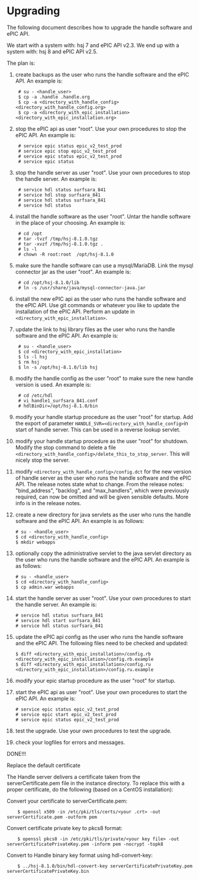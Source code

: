# Upgrading

The following document describes how to upgrade the handle software and ePIC API.

We start with a system with: hsj 7 and ePIC API v2.3.
We end up with a system with: hsj 8 and ePIC API v2.5.


The plan is:

1. create backups as the user who runs the handle software and the ePIC API. An example is:

        # su - <handle_user>
        $ cp -a .handle .handle.org
        $ cp -a <directory_with_handle_config> <directory_with_handle_config.org>
        $ cp -a <directory_with_epic_installation> <directory_with_epic_installation.org>

2. stop the ePIC api as user "root".
Use your own procedures to stop the ePIC API. An example is:

        # service epic status epic_v2_test_prod
        # service epic stop epic_v2_test_prod
        # service epic status epic_v2_test_prod
        # service epic status


3. stop the handle server as user "root".
Use your own procedures to stop the handle server. An example is:

        # service hdl status surfsara_841
        # service hdl stop surfsara_841
        # service hdl status surfsara_841
        # service hdl status


4. install the handle software as the user "root".
Untar the handle software in the place of your choosing. An example is:

        # cd /opt
        # tar -tvzf /tmp/hsj-8.1.0.tgz
        # tar -xvzf /tmp/hsj-8.1.0.tgz .
        # ls -l
        # chown -R root:root  /opt/hsj-8.1.0


5. make sure the handle software can use a mysql/MariaDB. Link the mysql connector jar as the user "root". An example is:

        # cd /opt/hsj-8.1.0/lib
        # ln -s /usr/share/java/mysql-connector-java.jar 


6. install the new ePIC api as the user who runs the handle software and the ePIC API. Use git commands or whatever you like to update the installation of the ePIC API.
Perform an update in ```<directory_with_epic_installation>```.

7. update the link to hsj library files as the user who runs the handle software and the ePIC API.
An example is:

        # su - <handle_user>
        $ cd <directory_with_epic_installation>
        $ ls -l hsj
        $ rm hsj
        $ ln -s /opt/hsj-8.1.0/lib hsj


7. modify the handle config as the user "root" to make sure the new handle version is used. An example is:

        # cd /etc/hdl
        # vi handle1_surfsara_841.conf
        # hdlBinDir=/opt/hsj-8.1.0/bin


8. modify your handle startup procedure as the user "root" for startup. 
Add the export of parameter ```HANDLE_SVR=<directory_with_handle_config>```in start of handle server. This can be used in a reverse lookup servlet.

9. modify your handle startup procedure as the user "root" for shutdown. 
Modify the stop command to delete a file ```<directory_with_handle_config>/delete_this_to_stop_server```. This will nicely stop the server.

10. modify ```<directory_with_handle_config>/config.dct``` for the new version of handle server as the user who runs the handle software and the ePIC API.
The release notes state what to change. From the release notes: "bind_address", "backlog", and "max_handlers", which were previously required, can now be omitted and will be given sensible defaults. More info is in the release notes.

11. create a new directory for java servlets as the user who runs the handle software and the ePIC API.
An example is as follows:

        # su - <handle_user>
        $ cd <directory_with_handle_config>
        $ mkdir webapps


12. optionally copy the administrative servlet to the java servlet directory as the user who runs the handle software and the ePIC API.
An example is as follows:

        # su - <handle_user>
        $ cd <directory_with_handle_config>
        $ cp admin.war webapps


13. start the handle server as user "root".
Use your own procedures to start the handle server. An example is:

        # service hdl status surfsara_841
        # service hdl start surfsara_841
        # service hdl status surfsara_841


14. update the ePIC api config as the user who runs the handle software and the ePIC API.
The following files need to be checked and updated:

        $ diff <directory_with_epic_installation>/config.rb <directory_with_epic_installation>/config.rb.example
        $ diff <directory_with_epic_installation>/config.ru <directory_with_epic_installation>/config.ru.example


15. modify your epic startup procedure as the user "root" for startup. 

16. start the ePIC api as user "root".
Use your own procedures to start the ePIC API. An example is:

        # service epic status epic_v2_test_prod
        # service epic start epic_v2_test_prod
        # service epic status epic_v2_test_prod

17. test the upgrade. Use your own procedures to test the upgrade.

18. check your logfiles for errors and messages.

DONE!!!



Replace the default certificate

The Handle server delivers a certificate taken from the serverCertificate.pem file in the instance directory.
To replace this with a proper certificate, do the following (based on a CentOS installation):

Convert your certificate to serverCertificate.pem:

        $ openssl x509 -in /etc/pki/tls/certs/<your .crt> -out serverCertificate.pem -outform pem

Convert certificate private key to pkcs8 format:

        $ openssl pkcs8 -in /etc/pki/tls/private/<your key file> -out serverCertificatePrivateKey.pem -inform pem -nocrypt -topk8

Convert to Handle binary key format using hdl-convert-key:

        $ ../hsj-8.1.0/bin/hdl-convert-key serverCertificatePrivateKey.pem serverCertificatePrivateKey.bin


